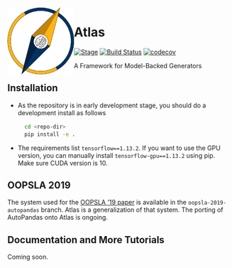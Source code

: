 <img align="left" src="atlas-logo.png" width=150>

# Atlas

[![Stage](https://img.shields.io/badge/Stage-Alpha-red)]()
[![Build Status](https://travis-ci.org/rbavishi/atlas.svg?branch=master)](https://travis-ci.org/rbavishi/atlas)
[![codecov](https://codecov.io/gh/rbavishi/atlas/branch/master/graph/badge.svg)](https://codecov.io/gh/rbavishi/atlas)

A Framework for Model-Backed Generators


## Installation

* As the repository is in early development stage, you should do a development install as follows

    ```bash
      cd <repo-dir>
      pip install -e .
    ```
  
* The requirements list `tensorflow==1.13.2`. If you want to use the GPU version, 
you can manually install `tensorflow-gpu==1.13.2` using pip. Make sure CUDA version is 10.

## OOPSLA 2019

The system used for the [OOPSLA '19 paper](https://2019.splashcon.org/details/splash-2019-oopsla/51/AutoPandas-Neural-Backed-Generators-for-Program-Synthesis) 
is available in the `oopsla-2019-autopandas` branch.
Atlas is a generalization of that system. The porting of AutoPandas onto Atlas is ongoing.

## Documentation and More Tutorials

Coming soon.
